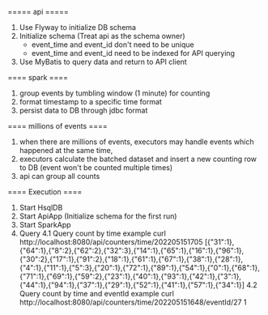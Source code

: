 ===== api =====
1. Use Flyway to initialize DB schema
2. Initialize schema (Treat api as the schema owner)
    - event_time and event_id don't need to be unique
    - event_time and event_id need to be indexed for API querying
3. Use MyBatis to query data and return to API client


==== spark ====
1. group events by tumbling window (1 minute) for counting
2. format timestamp to a specific time format
3. persist data to DB through jdbc format


==== millions of events ====
1. when there are millions of events, executors may handle events which happened at the same time, 
2. executors calculate the batched dataset and insert a new counting row to DB 
   (event won't be counted multiple times)
3. api can group all counts


==== Execution ====
1. Start HsqlDB
2. Start ApiApp (Initialize schema for the first run)
3. Start SparkApp
4. Query
    4.1 Query count by time example 
        curl http://localhost:8080/api/counters/time/202205151705
        [{"31":1},{"64":1},{"8":2},{"62":2},{"32":3},{"14":1},{"65":1},{"16":1},{"96":1},{"30":2},{"17":1},{"91":2},{"18":1},{"61":1},{"67":1},{"38":1},{"28":1},{"4":1},{"11":1},{"5":3},{"20":1},{"72":1},{"89":1},{"54":1},{"0":1},{"68":1},{"71":1},{"69":1},{"59":2},{"23":1},{"40":1},{"93":1},{"42":1},{"3":1},{"44":1},{"94":1},{"37":1},{"29":1},{"52":1},{"41":1},{"57":1},{"34":1}]
    4.2 Query count by time and eventId example
        curl http://localhost:8080/api/counters/time/202205151648/eventId/27
        1
